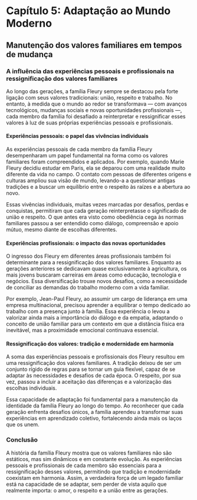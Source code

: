 # Capítulo 5: Adaptação ao Mundo Moderno

## Manutenção dos valores familiares em tempos de mudança

### A influência das experiências pessoais e profissionais na ressignificação dos valores familiares

Ao longo das gerações, a família Fleury sempre se destacou pela forte ligação com seus valores tradicionais: união, respeito e trabalho. No entanto, à medida que o mundo ao redor se transformava — com avanços tecnológicos, mudanças sociais e novas oportunidades profissionais —, cada membro da família foi desafiado a reinterpretar e ressignificar esses valores à luz de suas próprias experiências pessoais e profissionais.

#### Experiências pessoais: o papel das vivências individuais

As experiências pessoais de cada membro da família Fleury desempenharam um papel fundamental na forma como os valores familiares foram compreendidos e aplicados. Por exemplo, quando Marie Fleury decidiu estudar em Paris, ela se deparou com uma realidade muito diferente da vida no campo. O contato com pessoas de diferentes origens e culturas ampliou sua visão de mundo, levando-a a questionar antigas tradições e a buscar um equilíbrio entre o respeito às raízes e a abertura ao novo.

Essas vivências individuais, muitas vezes marcadas por desafios, perdas e conquistas, permitiram que cada geração reinterpretasse o significado de união e respeito. O que antes era visto como obediência cega às normas familiares passou a ser entendido como diálogo, compreensão e apoio mútuo, mesmo diante de escolhas diferentes.

#### Experiências profissionais: o impacto das novas oportunidades

O ingresso dos Fleury em diferentes áreas profissionais também foi determinante para a ressignificação dos valores familiares. Enquanto as gerações anteriores se dedicavam quase exclusivamente à agricultura, os mais jovens buscaram carreiras em áreas como educação, tecnologia e negócios. Essa diversificação trouxe novos desafios, como a necessidade de conciliar as demandas do trabalho moderno com a vida familiar.

Por exemplo, Jean-Paul Fleury, ao assumir um cargo de liderança em uma empresa multinacional, precisou aprender a equilibrar o tempo dedicado ao trabalho com a presença junto à família. Essa experiência o levou a valorizar ainda mais a importância do diálogo e da empatia, adaptando o conceito de união familiar para um contexto em que a distância física era inevitável, mas a proximidade emocional continuava essencial.

#### Ressignificação dos valores: tradição e modernidade em harmonia

A soma das experiências pessoais e profissionais dos Fleury resultou em uma ressignificação dos valores familiares. A tradição deixou de ser um conjunto rígido de regras para se tornar um guia flexível, capaz de se adaptar às necessidades e desafios de cada época. O respeito, por sua vez, passou a incluir a aceitação das diferenças e a valorização das escolhas individuais.

Essa capacidade de adaptação foi fundamental para a manutenção da identidade da família Fleury ao longo do tempo. Ao reconhecer que cada geração enfrenta desafios únicos, a família aprendeu a transformar suas experiências em aprendizado coletivo, fortalecendo ainda mais os laços que os unem.

### Conclusão

A história da família Fleury mostra que os valores familiares não são estáticos, mas sim dinâmicos e em constante evolução. As experiências pessoais e profissionais de cada membro são essenciais para a ressignificação desses valores, permitindo que tradição e modernidade coexistam em harmonia. Assim, a verdadeira força de um legado familiar está na capacidade de se adaptar, sem perder de vista aquilo que realmente importa: o amor, o respeito e a união entre as gerações.